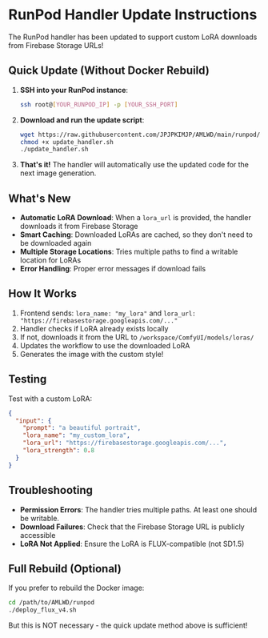 # RunPod Handler Update Instructions

The RunPod handler has been updated to support custom LoRA downloads from Firebase Storage URLs!

## Quick Update (Without Docker Rebuild)

1. **SSH into your RunPod instance**:
   ```bash
   ssh root@[YOUR_RUNPOD_IP] -p [YOUR_SSH_PORT]
   ```

2. **Download and run the update script**:
   ```bash
   wget https://raw.githubusercontent.com/JPJPKIMJP/AMLWD/main/runpod/update_handler.sh
   chmod +x update_handler.sh
   ./update_handler.sh
   ```

3. **That's it!** The handler will automatically use the updated code for the next image generation.

## What's New

- **Automatic LoRA Download**: When a `lora_url` is provided, the handler downloads it from Firebase Storage
- **Smart Caching**: Downloaded LoRAs are cached, so they don't need to be downloaded again
- **Multiple Storage Locations**: Tries multiple paths to find a writable location for LoRAs
- **Error Handling**: Proper error messages if download fails

## How It Works

1. Frontend sends: `lora_name: "my_lora"` and `lora_url: "https://firebasestorage.googleapis.com/..."`
2. Handler checks if LoRA already exists locally
3. If not, downloads it from the URL to `/workspace/ComfyUI/models/loras/`
4. Updates the workflow to use the downloaded LoRA
5. Generates the image with the custom style!

## Testing

Test with a custom LoRA:
```json
{
  "input": {
    "prompt": "a beautiful portrait",
    "lora_name": "my_custom_lora",
    "lora_url": "https://firebasestorage.googleapis.com/...",
    "lora_strength": 0.8
  }
}
```

## Troubleshooting

- **Permission Errors**: The handler tries multiple paths. At least one should be writable.
- **Download Failures**: Check that the Firebase Storage URL is publicly accessible
- **LoRA Not Applied**: Ensure the LoRA is FLUX-compatible (not SD1.5)

## Full Rebuild (Optional)

If you prefer to rebuild the Docker image:
```bash
cd /path/to/AMLWD/runpod
./deploy_flux_v4.sh
```

But this is NOT necessary - the quick update method above is sufficient!